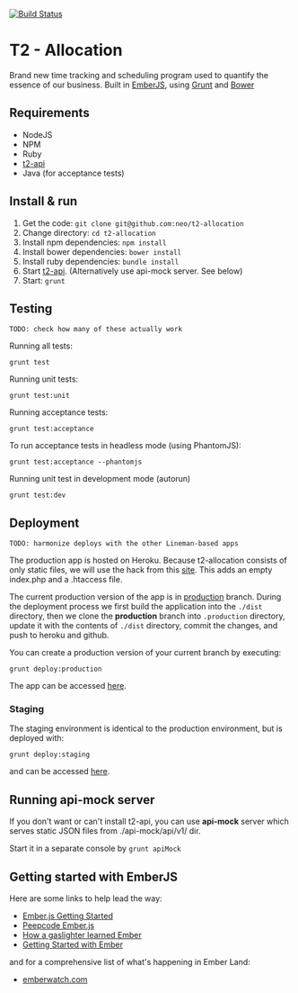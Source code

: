 [![Build Status](https://magnum.travis-ci.com/neo/t2-allocation.png?token=cbFumu6XwVNSbYuFchBc)](https://magnum.travis-ci.com/neo/t2-allocation)
# T2 - Allocation

Brand new time tracking and scheduling program used to quantify the essence of our business. Built
in [EmberJS](http://emberjs.com), using [Grunt](http://gruntjs.com) and [Bower](http://bower.io)

## Requirements

* NodeJS
* NPM
* Ruby
* [t2-api](http://github.com/neo/t2-api)
* Java (for acceptance tests)


## Install & run

1. Get the code: `git clone git@github.com:neo/t2-allocation`
1. Change directory: `cd t2-allocation`
1. Install npm dependencies: `npm install`
1. Install bower dependencies: `bower install`
1. Install ruby dependencies:  `bundle install`
1. Start [t2-api](https://github.com/neo/t2-api#start-the-server). (Alternatively use api-mock
server. See below)
1. Start: `grunt`

## Testing

`TODO: check how many of these actually work`

Running all tests:

    grunt test

Running unit tests:

    grunt test:unit

Running acceptance tests:

    grunt test:acceptance

To run acceptance tests in headless mode (using PhantomJS):

    grunt test:acceptance --phantomjs

Running unit test in development mode (autorun)

    grunt test:dev

## Deployment

`TODO: harmonize deploys with the other Lineman-based apps`

The production app is hosted on Heroku. Because t2-allocation consists of only static files,
we will use the hack from this [site](http://kennethreitz.org/static-sites-on-heroku-cedar/). This
adds an empty index.php and a .htaccess file.

The current production version of the app is in [production](https://github.com/neo/t2-allocation/tree/production)
branch. During the deployment process we first build the application into the `./dist` directory,
then we clone the **production** branch into `.production` directory, update it with the contents of
`./dist` directory, commit the changes, and push to heroku and github.

You can create a production version of your current branch by executing:

    grunt deploy:production

The app can be accessed [here](http://t2allocation.neo.com).

### Staging

The staging environment is identical to the production environment, but is
deployed with:

    grunt deploy:staging

and can be accessed [here](http://t2allocation-staging.neo.com).

## Running api-mock server

If you don't want or can't install t2-api, you can use **api-mock** server which serves static
JSON files from ./api-mock/api/v1/ dir. 

Start it in a separate console by `grunt apiMock`

## Getting started with EmberJS

Here are some links to help lead the way:

- [Ember.js Getting Started](http://emberjs.com/guides/getting-started/)
- [Peepcode Ember.js](https://peepcode.com/products/emberjs)
- [How a gaslighter learned Ember](http://www.youtube.com/watch?v=LyHK18s9taM)
- [Getting Started with Ember](http://tech.pro/tutorial/1166/getting-started-with-emberjs)

and for a comprehensive list of what's happening in Ember Land:

- [emberwatch.com](http://emberwatch.com/)
